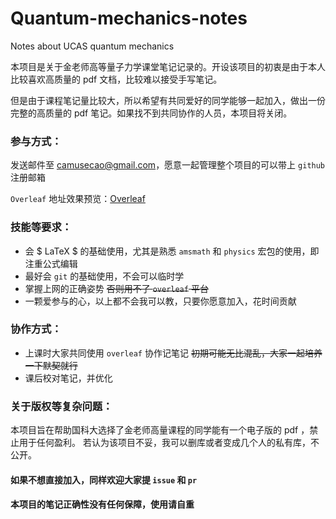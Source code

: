 # Quantum-mechanics-notes
Notes about UCAS quantum mechanics

本项目是关于金老师高等量子力学课堂笔记记录的。开设该项目的初衷是由于本人比较喜欢高质量的 pdf 文档，比较难以接受手写笔记。

但是由于课程笔记量比较大，所以希望有共同爱好的同学能够一起加入，做出一份完整的高质量的 pdf 笔记。如果找不到共同协作的人员，本项目将关闭。

### 参与方式：

发送邮件至 [camusecao@gmail.com](mailto:camusecao@gmail.com)，愿意一起管理整个项目的可以带上 `github` 注册邮箱

`Overleaf` 地址效果预览：[Overleaf](https://www.overleaf.com/read/yjstvddyzkbt)

### 技能等要求：
-  会 $ LaTeX $  的基础使用，尤其是熟悉 `amsmath` 和 `physics` 宏包的使用，即注重公式编辑
- 最好会 `git` 的基础使用，不会可以临时学
- 掌握上网的正确姿势 ~~否则用不了 `overleaf` 平台~~
- 一颗爱参与的心，以上都不会我可以教，只要你愿意加入，花时间贡献

### 协作方式：
- 上课时大家共同使用 `overleaf` 协作记笔记 ~~初期可能无比混乱，大家一起培养一下默契就行~~
- 课后校对笔记，并优化

### 关于版权等复杂问题：
本项目旨在帮助国科大选择了金老师高量课程的同学能有一个电子版的 pdf ，禁止用于任何盈利。
若认为该项目不妥，我可以删库或者变成几个人的私有库，不公开。

#### 如果不想直接加入，同样欢迎大家提 `issue` 和 `pr` 

#### 本项目的笔记正确性没有任何保障，使用请自重
